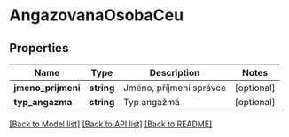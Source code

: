 # AngazovanaOsobaCeu

## Properties
Name | Type | Description | Notes
------------ | ------------- | ------------- | -------------
**jmeno_prijmeni** | **string** | Jméno, příjmení správce | [optional] 
**typ_angazma** | **string** | Typ angažmá | [optional] 

[[Back to Model list]](../../README.md#documentation-for-models) [[Back to API list]](../../README.md#documentation-for-api-endpoints) [[Back to README]](../../README.md)

